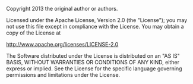 
Copyright 2013 the original author or authors.

Licensed under the Apache License, Version 2.0 (the "License");
you may not use this file except in compliance with the License.
You may obtain a copy of the License at

  http://www.apache.org/licenses/LICENSE-2.0

The Software distributed under the License is distributed on an "AS IS" BASIS,
WITHOUT WARRANTIES OR CONDITIONS OF ANY KIND, either express or implied.
See the License for the specific language governing permissions and 
limitations under the License.
